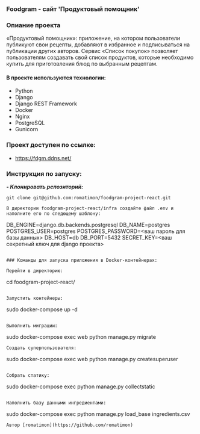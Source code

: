 ### Foodgram - сайт 'Продуктовый помощник'

### Опиание проекта
«Продуктовый помощник»: приложение, на котором пользователи публикуют свои рецепты, добавляют в избранное и подписываться на публикации других авторов.
Сервис «Список покупок» позволяет пользователям создавать свой список продуктов, которые необходимо купить для приготовления блюд по выбранным рецептам.

#### В проекте используются технологии:
- Python
- Django
- Django REST Framework
- Docker
- Nginx
- PostgreSQL
- Gunicorn

### Проект доступен по ссылке:
 - https://fdgm.ddns.net/

### Инструкция по запуску:
***- Клонировать репозиторий:***
```
git clone git@github.com:romatimon/foodgram-project-react.git

В директории foodgram-project-react/infra создайте файл .env и наполните его по следющему шаблону:

```
DB_ENGINE=django.db.backends.postgresql
DB_NAME=postgres
POSTGRES_USER=postgres
POSTGRES_PASSWORD=<ваш пароль для базы данных>
DB_HOST=db
DB_PORT=5432
SECRET_KEY=<ваш секретный ключ для django проекта>
```

### Команды для запуска приложения в Docker-контейнерах:

Перейти в директорию:

```
cd foodgram-project-react/
```

Запустить контейнеры:

```
sudo docker-compose up -d
```

Выполнить миграции:

```
sudo docker-compose exec web python manage.py migrate
```
Создать суперпользователя:

```
sudo docker-compose exec web python manage.py createsuperuser
```

Собрать статику:

```
sudo docker-compose exec python manage.py collectstatic
```

Наполнить базу данными ингредиентами:
```
sudo docker-compose exec python manage.py load_base ingredients.csv
```
Автор [romatimon](https://github.com/romatimon)
